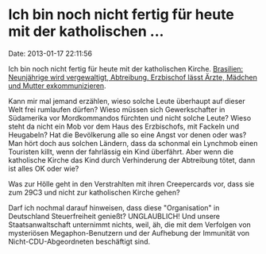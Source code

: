 Ich bin noch nicht fertig für heute mit der katholischen \...
=============================================================

Date: 2013-01-17 22:11:56

Ich bin noch nicht fertig für heute mit der katholischen Kirche.
[Brasilien: Neunjährige wird vergewaltigt, Abtreibung. Erzbischof lässt
Ärzte, Mädchen und Mutter
exkommunizieren](http://www.tagesspiegel.de/weltspiegel/scheiss-seo-immer/1466230.html).

Kann mir mal jemand erzählen, wieso solche Leute überhaupt auf dieser
Welt frei rumlaufen dürfen? Wieso müssen sich Gewerkschafter in
Südamerika vor Mordkommandos fürchten und nicht solche Leute? Wieso
steht da nicht ein Mob vor dem Haus des Erzbischofs, mit Fackeln und
Heugabeln? Hat die Bevölkerung alle so eine Angst vor denen oder was?
Man hört doch aus solchen Ländern, dass da schonmal ein Lynchmob einen
Touristen killt, wenn der fahrlässig ein Kind überfährt. Aber wenn die
katholische Kirche das Kind durch Verhinderung der Abtreibung tötet,
dann ist alles OK oder wie?

Was zur Hölle geht in den Verstrahlten mit ihren Creepercards vor, dass
sie zum 29C3 und nicht zur katholischen Kirche gehen?

Darf ich nochmal darauf hinweisen, dass diese \"Organisation\" in
Deutschland Steuerfreiheit genießt? UNGLAUBLICH! Und unsere
Staatsanwaltschaft unternimmt nichts, weil, äh, die mit dem Verfolgen
von mysteriösen Megaphon-Benutzern und der Aufhebung der Immunität von
Nicht-CDU-Abgeordneten beschäftigt sind.
